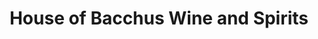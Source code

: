 ---
title: "House of Bacchus Wine and Spirits"
url: /rochester/house-of-bacchus-wine-and-spirits/
shop: wine
---
